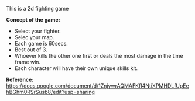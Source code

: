 This is a 2d fighting game 

**Concept of the game:**
- Select your fighter.
- Selec your map.
- Each game is 60secs.
- Best out of 3.
- Whoever kills the other one first or deals the most damage in the time frame win.
- Each character will have their own unique skills kit.

**Reference:** https://docs.google.com/document/d/1ZnjywrAQMAFKfI4NtiXPMHDLfUpEehBGhm0RSrSusb8/edit?usp=sharing 
